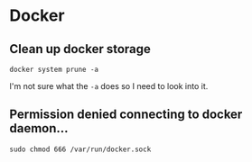 # Docker

## Clean up docker storage

```shell
docker system prune -a
```

I'm not sure what the `-a` does so I need to look into it.

## Permission denied connecting to docker daemon...

```shell
sudo chmod 666 /var/run/docker.sock
```
